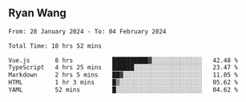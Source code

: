 ## Ryan Wang

<!--START_SECTION:waka-->

```txt
From: 28 January 2024 - To: 04 February 2024

Total Time: 18 hrs 52 mins

Vue.js       8 hrs           ██████████▓░░░░░░░░░░░░░░   42.48 %
TypeScript   4 hrs 25 mins   ██████░░░░░░░░░░░░░░░░░░░   23.47 %
Markdown     2 hrs 5 mins    ██▓░░░░░░░░░░░░░░░░░░░░░░   11.05 %
HTML         1 hr 3 mins     █▒░░░░░░░░░░░░░░░░░░░░░░░   05.62 %
YAML         52 mins         █░░░░░░░░░░░░░░░░░░░░░░░░   04.62 %
```

<!--END_SECTION:waka-->
